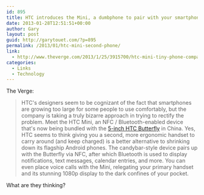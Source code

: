 ```yaml
---
id: 895
title: HTC introduces the Mini, a dumbphone to pair with your smartphone
date: 2013-01-28T12:51:51+00:00
author: Gary
layout: post
guid: http://garytouet.com/?p=895
permalink: /2013/01/htc-mini-second-phone/
link:
  - http://www.theverge.com/2013/1/25/3915700/htc-mini-tiny-phone-companion-for-your-oversized-smartphone
categories:
  - Links
  - Technology
---
```


The Verge:
<blockquote>HTC's designers seem to be cognizant of the fact that smartphones are growing too large for some people to use comfortably, but the company is taking a truly bizarre approach in trying to rectify the problem. Meet the HTC Mini, an NFC / Bluetooth-enabled device that's now being bundled with the <a href="http://www.theverge.com/2012/10/17/3515158/htc-shows-off-stunning-5-inch-1080p-j-butterfly-phone-in-japan">5-inch HTC Butterfly</a> in China. Yes, HTC seems to think giving you a second, more ergonomic handset to carry around (and keep charged) is a better alternative to shrinking down its flagship Android phones. The candybar-style device pairs up with the Butterfly via NFC, after which Bluetooth is used to display notifications, text messages, calendar entries, and more. You can even place voice calls with the Mini, relegating your primary handset and its stunning 1080p display to the dark confines of your pocket.</blockquote>

What are they thinking?
